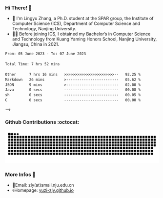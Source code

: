 ### Hi There! 👋 
- 🐳 I'm Lingyu Zhang, a Ph.D. student at the SPAR group, the Institute of Computer Science (ICS), Department of Computer Science and Technology, Nanjing University.
- 🧑‍🎓 Before joining ICS, I obtained my Bachelor’s in Computer Science and Technology from Kuang Yaming Honors School, Nanjing University, Jiangsu, China in 2021.
<!-- 
<!--START_SECTION:waka-->

```txt
From: 05 June 2023 - To: 07 June 2023

Total Time: 7 hrs 52 mins

Other      7 hrs 16 mins   >>>>>>>>>>>>>>>>>>>>>>>--   92.25 %
Markdown   26 mins         >------------------------   05.62 %
JSON       9 mins          >------------------------   02.00 %
Java       0 secs          -------------------------   00.08 %
sh         0 secs          -------------------------   00.05 %
C          0 secs          -------------------------   00.00 %
```

<!--END_SECTION:waka--> -->

### Github Contributions :octocat:

![](https://raw.githubusercontent.com/yuzi-zly/yuzi-zly/output/github-contribution-grid-snake.svg)              


### More Infos 📖

- 📧Email: zly(at)smail.nju.edu.cn
- 🌀Homepage: [yuzi-zly.github.io](https://yuzi-zly.github.io/)
